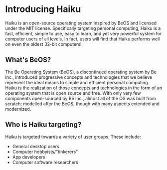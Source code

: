 # Introducing Haiku

Haiku is an open-source operating system inspired by BeOS and licensed under the MIT license. Specifically targeting personal computing, Haiku is a fast, efficient, simple to use, easy to learn, and yet very powerful system for computer users of all levels. In fact, users will find that Haiku performs well on even the oldest 32-bit computers!

## What's BeOS?

The Be Operating System (BeOS), a discontinued operating system by Be Inc., introduced progressive concepts and technologies that we believe represent the ideal means to simple and efficient personal computing.   
Haiku is the realization of those concepts and technologies in the form of an operating system that is open source and free. With only very few components open-sourced by Be Inc., almost all of the OS was built from scratch; modelled after the BeOS, though with many aspects extended and modernized.

## Who is Haiku targeting?

Haiku is targeted towards a variety of user groups. These include:

- General desktop users
- Computer hobbyists/"tinkerers"
- App developers
- Computer software researchers

